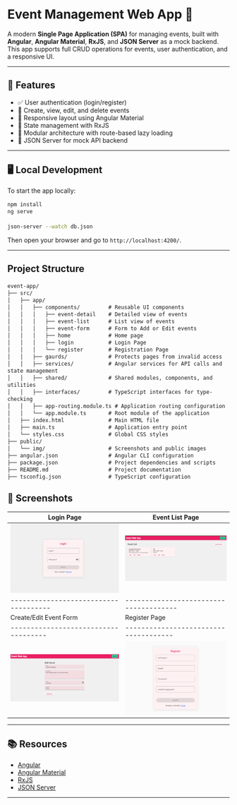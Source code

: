 # Event Management Web App 🎉

A modern **Single Page Application (SPA)** for managing events, built with **Angular**, **Angular Material**, **RxJS**, and **JSON Server** as a mock backend. This app supports full CRUD operations for events, user authentication, and a responsive UI.

---

## 🚀 Features

- ✅ User authentication (login/register)
- 📅 Create, view, edit, and delete events
- 📱 Responsive layout using Angular Material
- 🔄 State management with RxJS
- 📂 Modular architecture with route-based lazy loading
- 📡 JSON Server for mock API backend

---


## 🖥️ Local Development

To start the app locally:

```bash
npm install
ng serve

json-server --watch db.json
```

Then open your browser and go to `http://localhost:4200/`.

---

## Project Structure

```
event-app/
├── src/
│   ├── app/
│   │   ├── components/         # Reusable UI components
│   │   │   ├── event-detail    # Detailed view of events
│   │   │   ├── event-list      # List view of events
│   │   │   ├── event-form      # Form to Add or Edit events
│   │   │   ├── home            # Home page
│   │   │   ├── login           # Login Page
│   │   │   └── register        # Registration Page
│   │   ├── gaurds/             # Protects pages from invalid access
│   │   ├── services/           # Angular services for API calls and state management
│   │   ├── shared/             # Shared modules, components, and utilities
│   │   ├── interfaces/         # TypeScript interfaces for type-checking
│   │   ├── app-routing.module.ts # Application routing configuration
│   │   └── app.module.ts       # Root module of the application
│   ├── index.html              # Main HTML file
│   ├── main.ts                 # Application entry point
│   └── styles.css              # Global CSS styles
├── public/
│   └── img/                    # Screenshots and public images
├── angular.json                # Angular CLI configuration
├── package.json                # Project dependencies and scripts
├── README.md                   # Project documentation
├── tsconfig.json               # TypeScript configuration
```

## 📸 Screenshots

| Login Page                          | Event List Page                     |
|------------------------------------|-------------------------------------|
| ![Login](public/img/Screenshot1.png)    | ![Event List](public/img/Screenshot3.png) |
| -------------------------------------|--------------------------------------|
| Create/Edit Event Form             | Register Page                       |
|------------------------------------|-------------------------------------|
| ![Event Details](public/img/Screenshot5.png)      | ![Register](public/img/Screenshot2.png) |

---

## 📚 Resources

- [Angular](https://angular.io/)
- [Angular Material](https://material.angular.io/)
- [RxJS](https://rxjs.dev/)
- [JSON Server](https://github.com/typicode/json-server)

---
